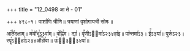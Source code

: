 +++
title = "12_0498 आ ते - 01"

+++
४९८-१। वार्शाणि त्रीणि॥ त्रयाणां वृशोगायत्री सोमः॥

आ꣥꣯ते꣯दक्षाम्॥ म꣢यो꣡भू꣢ऽ३वा꣢म्। व꣡ह्नि꣢म। द्या꣡। वृ꣪णीऽ२᳐मा꣣ऽ२३४हा꣥इ॥ पा꣡न्तमा꣢ऽ३। ई꣭ऽ३या꣢॥ पुरू꣡ऽ२३। स्पॄ꣡ऽ२᳐हा꣣ऽ२३४औ꣥꣯हो꣯वा॥ ऊ꣢ऽ᳐३२᳐३४पा꣥॥